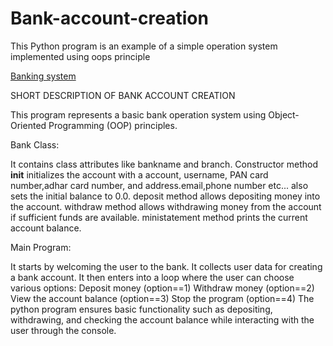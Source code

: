 # Bank-account-creation
This Python program is an example of a simple operation system implemented using oops principle

[Banking system](https://drive.google.com/file/d/1aBh0G-G1v00_3StvEegBcWAqX6LU9GRh/view?usp=drive_link)



SHORT DESCRIPTION OF BANK ACCOUNT CREATION

This  program represents a basic bank operation system using Object-Oriented Programming (OOP) principles.  

Bank Class:

It contains class attributes like bankname and branch.
Constructor method __init__ initializes the account with a account, username, PAN card number,adhar card number, and address.email,phone number etc... also sets the initial balance to 0.0.
deposit method allows depositing money into the account.
withdraw method allows withdrawing money from the account if sufficient funds are available.
ministatement method prints the current account balance.


Main Program:

It starts by welcoming the user to the bank.
It collects user data for creating a bank account.
It then enters into a loop where the user can choose various options:
Deposit money (option==1)
Withdraw money (option==2)
View the account balance (option==3)
Stop the program (option==4)
The python program ensures basic functionality such as depositing, withdrawing, and checking the account balance while interacting with the user through the console.





